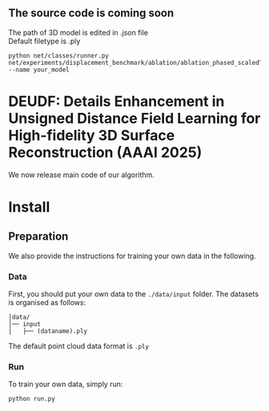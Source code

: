 ## The source code is coming soon
The path of 3D model is edited in .json file\
Default filetype is .ply
```
python net/classes/runner.py net/experiments/displacement_benchmark/ablation/ablation_phased_scaledTanh_yes_act_yes_baseLoss_yes_udf_esti.json --name your_model
```

# DEUDF: Details Enhancement in Unsigned Distance Field Learning for High-fidelity 3D Surface Reconstruction (AAAI 2025)

We now release main code of our algorithm. 

# Install

## Preparation
We also provide the instructions for training your own data in the following.

### Data
First, you should put your own data to the `./data/input` folder. The datasets is organised as follows:
```
│data/
│── input
│   ├── (dataname).ply
```
The default point cloud data format is `.ply`

### Run
To train your own data, simply run:
```
python run.py 
```


